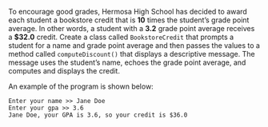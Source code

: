To encourage good grades, Hermosa High School has decided to award each student a bookstore credit that is **10** times the student’s grade point average. In other words, a student with a **3.2** grade point average receives a **$32.0** credit. Create a class called `BookstoreCredit` that prompts a student for a name and grade point average and then passes the values to a method called `computeDiscount()` that displays a descriptive message. The message uses the student’s name, echoes the grade point average, and computes and displays the credit.

An example of the program is shown below: 
```
Enter your name >> Jane Doe
Enter your gpa >> 3.6
Jane Doe, your GPA is 3.6, so your credit is $36.0
```

